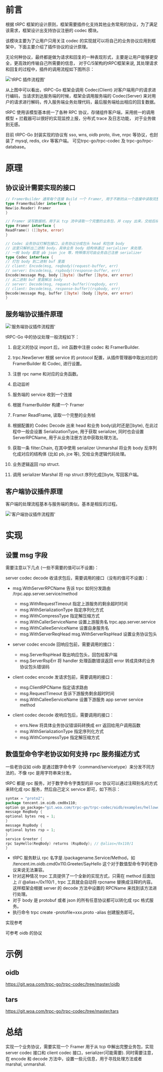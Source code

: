 # 前言

根据 tRPC 框架的设计原则，框架需要插件化支持其他业务常用的协议，为了满足该需求，框架设计出支持协议注册的 codec 模块。

该模块主要为了让用户只用关注 codec 的实现就可以将自己的业务协议应用到框架中，下面主要介绍了插件协议的设计原理。

无论何种协议，最终都是做为请求和回复的一种表现形式，主要是让用户能够更安全，更高效的传输自己所需要的信息，
对于C/S架构的tRPC框架来说, 其处理请求和回复的过程中，插件的调用流程如下图所示：

![ 'tRPC 插件流程图'](/.resources/developer_guide/develop_plugins/protocol/tRPC%20Plugin%20Flowchart.png)

从上图中可以看出，tRPC-Go 框架会调用 Codec(Client)
对客户端用户的请求进行编码，当请求到达服务端的时候，框架会调用服务端的 Codec(Server) 来对用户的请求进行解码，传入服务端业务处理代码，最后服务端给出相应的回复数据。

tRPC 使用该模型基本统一了各种 RPC 协议，存储组件客户端，采用统一的调用模型 + 拦截器可以很好的实现监控上报，分布式 trace 及日志功能，
对于业务做到无感。

目前 tRPC-Go 封装实现的协议有 sso, wns, oidb proto, ilive, nrpc 等协议，也封装了 mysql, redis, ckv 等客户端。
可见trpc-go/trpc-codec 及 trpc-go/trpc-database。

# 原理

## 协议设计需要实现的接口

```go
// FramerBuilder 通常每个连接 Build 一个 Framer, 用于不断的从一个连接中读取完整业务包。
type FramerBuilder interface {
New(io.Reader) Framer
}
```

```go
// Framer 读写数据桢。用于从 tcp 流中读取一个完整的业务包，并 copy 出来，交给后续的 Docode 处理。
type Framer interface {
ReadFrame() ([]byte, error)
}
```

```go
// Codec 业务协议打解包接口，业务协议分成包头 head 和包体 body
// 这里只解析出二进制 body，具体业务 body 结构体通过 serializer 来处理，
// 一般 body 都是 pb json jce 等，特殊情况可由业务自己注册 serializer
type Codec interface {
// 打包 body 到二进制 buf 里面
// client: Encode(msg, reqbody)(request-buffer, err)
// server: Encode(msg, rspbody)(response-buffer, err)
Encode(message Msg, body []byte) (buffer []byte, err error)
// 从二进制 buf 里面解出 body
// server: Decode(msg, request-buffer)(reqbody, err)
// client: Decode(msg, response-buffer)(rspbody, err)
Decode(message Msg, buffer []byte) (body []byte, err error)
}
```

## 服务端协议插件原理

![ '服务端协议插件流程图'](/.resources/developer_guide/develop_plugins/protocol/Server-side%20Protocol%20Plugin%20Flowchart.png)

tRPC-Go 中的协议处理一般流程如下：

1. 自定义的协议 import 后，init 函数中注册 codec 和 FramerBuilder.

2. trpc.NewServer 根据 service 的 protocol 配置，从插件管理器中取出对应的 FramerBuilder 和 Codec, 进行设置。

3. 注册 rpc name 和对应的业务函数。

4. 启动监听

5. 服务端的 service 收到一个连接

6. 根据 FramerBuilder 构建一个 Framer

7. Framer ReadFrame, 读取一个完整的业务帧

8. 根据配置的 Codec Decode 出来 head 和业务 body(此时还是[]byte), 在此过程中一般会设置 SerializationType, 用于获取 serializer,
   同时也会设置 ServerRPCName, 用于从业务注册方法中获取处理方法。

9. 获取一条 filter.Chain, 在其中使用 serializer Unmarshal 将业务 body 反序列化成对应的结构体 (比如 pb, jce 等), 交给业务逻辑代码处理。

10. 业务逻辑返回 rsp struct.

11. 调用 serializer Marshal 将 rsp struct 序列化成[]byte, 写回客户端。

## 客户端协议插件原理

客户端的处理流程基本与服务端的类似。基本是相反的过程。

![ '客户端协议插件流程图'](/.resources/developer_guide/develop_plugins/protocol/Client-side%20Protocol%20Plugin%20Flowchart.png)

# 实现

## 设置 msg 字段

需要注意以下几点 (一些不需要的值可以不设置)：

server codec decode 收请求包后，需要调用的接口（没有的值可不设置）：

- msg.WithServerRPCName 告诉 trpc 如何分发路由 /trpc.app.server.service/method
    - msg.WithRequestTimeout 指定上游服务的剩余超时时间
    - msg.WithSerializationType 指定序列化方式
    - msg.WithCompressType 指定解压缩方式
    - msg.WithCallerServiceName 设置上游服务名 trpc.app.server.service
    - msg.WithCalleeServiceName 设置自身服务名
    - msg.WithServerReqHead msg.WithServerRspHead 设置业务协议包头


- server codec encode 回响应包前，需要调用的接口：

    - msg.ServerRspHead 取出响应包头，回包给客户端
    - msg.ServerRspErr 将 handler 处理函数错误返回 error 转成具体的业务协议包头错误码


- client codec encode 发请求包前，需要调用的接口：

    - msg.ClientRPCName 指定请求路由
    - msg.RequestTimeout 告诉下游服务剩余超时时间
    - msg.WithCalleeServiceName 设置下游服务 app server service method

- client codec decode 收响应包后，需要调用的接口：
    - errs.New 将具体业务协议错误码转换成 err 返回给用户调用函数
    - msg.WithSerializationType 指定序列化方式
    - msg.WithCompressType 指定解压缩方式

## 数值型命令字老协议如何支持 rpc 服务描述方式

一些老协议如 oidb 是通过数字命令字（command/servicetype）来分发不同方法的，不像 rpc 是用字符串来分发。

tRPC 都是 rpc 服务，对于数字命令字类型的非 rpc 协议可以通过注释别名的方式来转化成 rpc 服务，然后自己定义 service 即可，如下所示：


```go
syntax = "proto2";
package tencent.im.oidb.cmd0x110;
option go_package="git.woa.com/trpc-go/trpc-codec/oidb/examples/helloworld/cmd0x110";
message ReqBody {
optional bytes req = 1;
}
message RspBody {
optional bytes rsp = 1;
}
service Greeter {
rpc SayHello(ReqBody) returns (RspBody); // @alias=/0x110/1
}
```
- tRPC 服务默认 rpc 名字是 /packagename.Service/Method，如 /tencent.im.oidb.cmd0x110.Greeter/SayHello 这个对于数值型命令字的老协议来说无法兼容。
- 针对这种情况 trpc 工具提供了一个全新的实现方式，只需在 method 后面加上 // @alias=/0x110/1 , trpc 工具就会自动将 rpcname 替换成注释的内容。这样框架会根据 server 的 decode 方法中设置的 RPCName 来找到该方法进行处理。
- 对于 body 是 protobuf 或者 json 的所有任意协议都可以转化成 rpc 格式服务。
- 执行命令 trpc create -protofile=xxx.proto -alias 创建服务即可。

实现参考

可参考 oidb 的协议

# 示例

## oidb

https://git.woa.com/trpc-go/trpc-codec/tree/master/oidb

## tars

https://git.woa.com/trpc-go/trpc-codec/tree/master/tars

# 总结

实现一个业务协议，需要实现一个 Framer 用于从 tcp 中解出完整业务包，实现 server codec 接口和 client codec 接口，serializer(可能需要).
同时需要注意，在 encode 和 decode 方法中，设置一些元信息，用于寻找处理方法或者 marshal, unmarshal.

